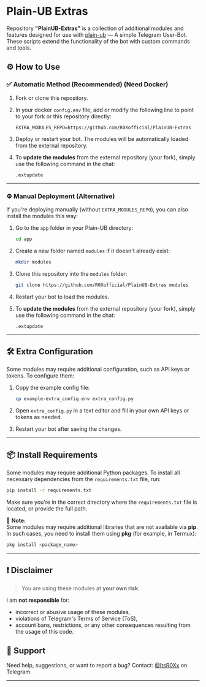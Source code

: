 # Plain-UB Extras

Repository **"PlainUB-Extras"** is a collection of additional modules and features designed for use with [plain-ub](https://github.com/thedragonsinn/plain-ub) — A simple Telegram User-Bot. These scripts extend the functionality of the bot with custom commands and tools.

## ⚙️ How to Use

### ✅ Automatic Method (Recommended) (Need Docker)

1. Fork or clone this repository.
2. In your docker `config.env` file, add or modify the following line to point to your fork or this repository directly:

   ```env
   EXTRA_MODULES_REPO=https://github.com/R0Xofficial/PlainUB-Extras
   ```

3. Deploy or restart your bot. The modules will be automatically loaded from the external repository.

4. To **update the modules** from the external repository (your fork), simply use the following command in the chat:

   ```
   .extupdate
   ```

---

### ⚙️ Manual Deployment (Alternative)

If you're deploying manually (without `EXTRA_MODULES_REPO`), you can also install the modules this way:

1. Go to the `app` folder in your Plain-UB directory:

   ```bash
   cd app
   ```

2. Create a new folder named `modules` if it doesn't already exist:

   ```bash
   mkdir modules
   ```

3. Clone this repository into the `modules` folder:

   ```bash
   git clone https://github.com/R0Xofficial/PlainUB-Extras modules
   ```

4. Restart your bot to load the modules.

5. To **update the modules** from the external repository (your fork), simply use the following command in the chat:

   ```
   .extupdate
   ```

---

## 🛠️ Extra Configuration

Some modules may require additional configuration, such as API keys or tokens. To configure them:

1. Copy the example config file:

   ```bash
   cp example-extra_config.env extra_config.py
   ```

2. Open `extra_config.py` in a text editor and fill in your own API keys or tokens as needed.

3. Restart your bot after saving the changes.

---

## 📦 Install Requirements

Some modules may require additional Python packages. To install all necessary dependencies from the `requirements.txt` file, run:

```bash
pip install -r requirements.txt
```

Make sure you're in the correct directory where the `requirements.txt` file is located, or provide the full path.

📄 **Note:**  
Some modules may require additional libraries that are not available via **pip**.  
In such cases, you need to install them using **pkg** (for example, in Termux):  

```bash
pkg install <package_name>
```

---

## ❗ Disclaimer

> You are using these modules at **your own risk**.

I am **not responsible** for:
- incorrect or abusive usage of these modules,
- violations of Telegram's Terms of Service (ToS),
- account bans, restrictions, or any other consequences resulting from the usage of this code.

## 💬 Support

Need help, suggestions, or want to report a bug? Contact: [@ItsR0Xx](https://t.me/ItsR0Xx) on Telegram.

---
